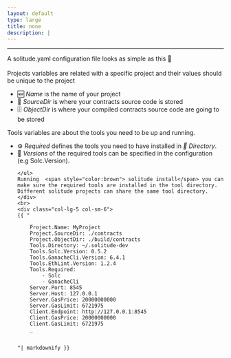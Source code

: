 ```yaml
---
layout: default
type: large
title: none
description: |
---
```

---

<div class="row">
    <div class="col-lg-5 col-sm-6">
    A solitude.yaml configuration file looks as simple as this 👀
    <br>
    <br>
    Projects variables are related with a specific project and their values
    should be unique to the project
    <br>
    <ul>
    <li> 
    🆕 <i>Name</i> is the name of your project 
    </li>
    <li> 
    📁 <i>SourceDir</i> is where your contracts source code is stored
    </li>
    <li> 
    🗄️ <i>ObjectDir</i> is where your compiled contracts source code are going to be stored
    </li>
    </ul>
    Tools variables are about the tools you need to be up and running.
    <br>
    <ul>
    <li>⚙️ <i> Required</i> defines the tools you need to have installed in <i> 📁 Directory</i>.
    </li> 
    <li>🔢 <i> Versions </i> of the required tools can be specified in the configuration  (e.g Solc.Version).
    </li> 

    </ul>
    Running  <span style="color:brown"> solitude install</span> you can make sure the required tools are installed in the tool directory. Different solitude projects can share the same tool directory.
    </div>
    <br>
    <div class="col-lg-5 col-sm-6">
    {{ "
        _
        Project.Name: MyProject
        Project.SourceDir: ./contracts
        Project.ObjectDir: ./build/contracts
        Tools.Directory: ~/.solitude-dev
        Tools.Solc.Version: 0.5.2
        Tools.GanacheCli.Version: 6.4.1
        Tools.EthLint.Version: 1.2.4
        Tools.Required:
            - Solc
            - GanacheCli
        Server.Port: 8545
        Server.Host: 127.0.0.1
        Server.GasPrice: 20000000000
        Server.GasLimit: 6721975
        Client.Endpoint: http://127.0.0.1:8545
        Client.GasPrice: 20000000000
        Client.GasLimit: 6721975
        _

    
    "| markdownify }}
    
   </div>
   
</div>